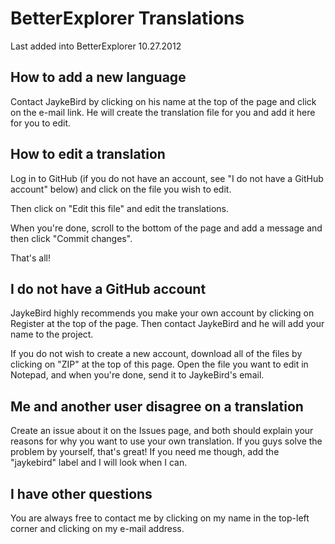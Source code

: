 # BetterExplorer Translations

Last added into BetterExplorer 10.27.2012

## How to add a new language

Contact JaykeBird by clicking on his name at the top of the page and click on the e-mail link. He will create the translation file for you and add it here for you to edit.

## How to edit a translation

Log in to GitHub (if you do not have an account, see "I do not have a GitHub account" below) and click on the file you wish to edit.

Then click on "Edit this file" and edit the translations.

When you're done, scroll to the bottom of the page and add a message and then click "Commit changes".

That's all!

## I do not have a GitHub account

JaykeBird highly recommends you make your own account by clicking on Register at the top of the page. Then contact JaykeBird and he will add your name to the project.

If you do not wish to create a new account, download all of the files by clicking on "ZIP" at the top of this page. Open the file you want to edit in Notepad, and when you're done, send it to JaykeBird's email.

## Me and another user disagree on a translation

Create an issue about it on the Issues page, and both should explain your reasons for why you want to use your own translation. If you guys solve the problem by yourself, that's great! If you need me though, add the "jaykebird" label and I will look when I can.

## I have other questions

You are always free to contact me by clicking on my name in the top-left corner and clicking on my e-mail address.